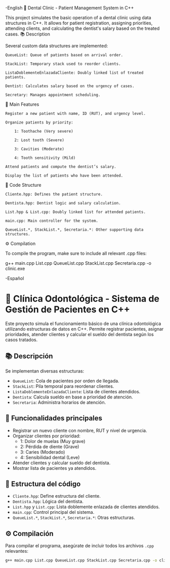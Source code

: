 -English
🦷 Dental Clinic - Patient Management System in C++

This project simulates the basic operation of a dental clinic using data structures in C++. It allows for patient registration, assigning priorities, attending clients, and calculating the dentist's salary based on the treated cases.
📚 Description

Several custom data structures are implemented:

    QueueList: Queue of patients based on arrival order.

    StackList: Temporary stack used to reorder clients.

    ListaDoblementeEnlazadaCliente: Doubly linked list of treated patients.

    Dentist: Calculates salary based on the urgency of cases.

    Secretary: Manages appointment scheduling.

🏥 Main Features

    Register a new patient with name, ID (RUT), and urgency level.

    Organize patients by priority:

        1: Toothache (Very severe)

        2: Lost tooth (Severe)

        3: Cavities (Moderate)

        4: Tooth sensitivity (Mild)

    Attend patients and compute the dentist’s salary.

    Display the list of patients who have been attended.

🧱 Code Structure

    Cliente.hpp: Defines the patient structure.

    Dentista.hpp: Dentist logic and salary calculation.

    List.hpp & List.cpp: Doubly linked list for attended patients.

    main.cpp: Main controller for the system.

    QueueList.*, StackList.*, Secretaria.*: Other supporting data structures.

⚙️ Compilation

To compile the program, make sure to include all relevant .cpp files:

g++ main.cpp List.cpp QueueList.cpp StackList.cpp Secretaria.cpp -o clinic.exe

-Español
# 🦷 Clínica Odontológica - Sistema de Gestión de Pacientes en C++

Este proyecto simula el funcionamiento básico de una clínica odontológica utilizando estructuras de datos en C++. Permite registrar pacientes, asignar prioridades, atender clientes y calcular el sueldo del dentista según los casos tratados.

## 📚 Descripción

Se implementan diversas estructuras:

- `QueueList`: Cola de pacientes por orden de llegada.
- `StackList`: Pila temporal para reordenar clientes.
- `ListaDoblementeEnlazadaCliente`: Lista de clientes atendidos.
- `Dentista`: Calcula sueldo en base a prioridad de atención.
- `Secretaria`: Administra horarios de atención.

## 🏥 Funcionalidades principales

- Registrar un nuevo cliente con nombre, RUT y nivel de urgencia.
- Organizar clientes por prioridad:
  - 1: Dolor de muelas (Muy grave)
  - 2: Pérdida de diente (Grave)
  - 3: Caries (Moderado)
  - 4: Sensibilidad dental (Leve)
- Atender clientes y calcular sueldo del dentista.
- Mostrar lista de pacientes ya atendidos.

## 🧱 Estructura del código

- `Cliente.hpp`: Define estructura del cliente.
- `Dentista.hpp`: Lógica del dentista.
- `List.hpp` y `List.cpp`: Lista doblemente enlazada de clientes atendidos.
- `main.cpp`: Control principal del sistema.
- `QueueList.*`, `StackList.*`, `Secretaria.*`: Otras estructuras.

## ⚙️ Compilación

Para compilar el programa, asegúrate de incluir todos los archivos `.cpp` relevantes:

```bash
g++ main.cpp List.cpp QueueList.cpp StackList.cpp Secretaria.cpp -o clinica.exe